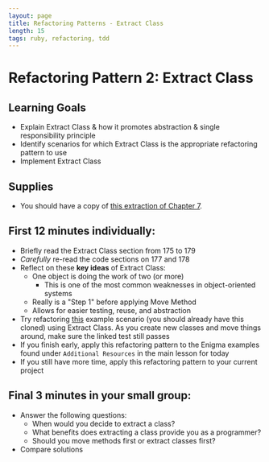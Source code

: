 ```yaml
---
layout: page
title: Refactoring Patterns - Extract Class
length: 15
tags: ruby, refactoring, tdd
---
```


# Refactoring Pattern 2: Extract Class

## Learning Goals

* Explain Extract Class & how it promotes abstraction & single responsibility principle 
* Identify scenarios for which Extract Class is the appropriate refactoring pattern to use
* Implement Extract Class

## Supplies

* You should have a copy of
[this extraction of Chapter 7](https://dl.dropboxusercontent.com/u/69001/Refactoring/Refactoring%20-%20Chapter%207.pdf).

## First 12 minutes individually:

* Briefly read the Extract Class section from 175 to 179
* *Carefully* re-read the code sections on 177 and 178
* Reflect on these **key ideas** of Extract Class:
  * One object is doing the work of two (or more)
    * This is one of the most common weaknesses in object-oriented systems
  * Really is a "Step 1" before applying Move Method
  * Allows for easier testing, reuse, and abstraction
* Try refactoring [this](https://github.com/turingschool-examples/refactoring_patterns/blob/master/test/station_2_extract_class_test.rb) example scenario (you should already have this cloned) using Extract Class. As you create new classes and move things around, make sure the linked test still passes
* If you finish early, apply this refactoring pattern to the Enigma examples found under `Additional Resources` in the main lesson for today
* If you still have more time, apply this refactoring pattern to your current project

## Final 3 minutes in your small group:

* Answer the following questions:
  * When would you decide to extract a class?
  * What benefits does extracting a class provide you as a programmer?
  * Should you move methods first or extract classes first?
* Compare solutions
